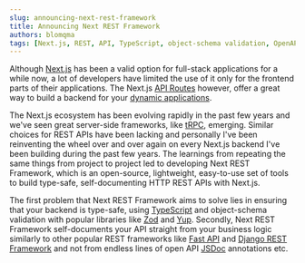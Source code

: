 ```yaml
---
slug: announcing-next-rest-framework
title: Announcing Next REST Framework
authors: blomqma
tags: [Next.js, REST, API, TypeScript, object-schema validation, OpenAPI]
---
```


Although [Next.js](http://nextjs.org/) has been a valid option for full-stack applications for a while now, a lot of developers have limited the use of it only for the frontend parts of their applications. The Next.js [API Routes](#https://nextjs.org/docs/api-routes/introduction) however, offer a great way to build a backend for your [dynamic applications](https://blog.logrocket.com/implementing-ssr-next-js-dynamic-routing-prefetching/).

The Next.js ecosystem has been evolving rapidly in the past few years and we've seen great server-side frameworks, like [tRPC](https://trpc.io/), emerging. Similar choices for REST APIs have been lacking and personally I've been reinventing the wheel over and over again on every Next.js backend I've been building during the past few years. The learnings from repeating the same things from project to project led to developing Next REST Framework, which is an open-source, lightweight, easy-to-use set of tools to build type-safe, self-documenting HTTP REST APIs with Next.js.

The first problem that Next REST Framework aims to solve lies in ensuring that your backend is type-safe, using [TypeScript](https://www.typescriptlang.org/) and object-schema validation with popular libraries like [Zod](https://zod.dev/) and [Yup](https://github.com/jquense/yup). Secondly, Next REST Framework self-documents your API straight from your business logic similarly to other popular REST frameworks like [Fast API](https://fastapi.tiangolo.com/) and [Django REST Framework](https://www.django-rest-framework.org/) and not from endless lines of open API [JSDoc](https://jsdoc.app/) annotations etc.
